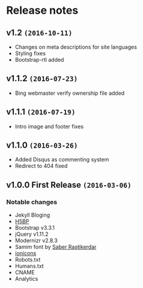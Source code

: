 # Release notes

## v1.2 `(2016-10-11)`
- Changes on meta descriptions for site languages
- Styling fixes
- Bootstrap-rtl added

## v1.1.2 `(2016-07-23)`
- Bing webmaster verify ownership file added

## v1.1.1  `(2016-07-19)`
- Intro image and footer fixes

## v1.1.0  `(2016-03-26)`
- Added Disqus as commenting system
- Redirect to 404 fixed

## v1.0.0 First Release `(2016-03-06)`
### Notable changes
- Jekyll Bloging
- [H5BP](html5boilerplate.com)
- Bootstrap v3.3.1
- jQuery v1.11.2
- Modernizr v2.8.3
- Samim font by [Saber Rastikerdar](https://github.com/rastikerdar)
- [ionicons](ionicons.com)
- Robots.txt
- Humans.txt
- CNAME
- Analytics
